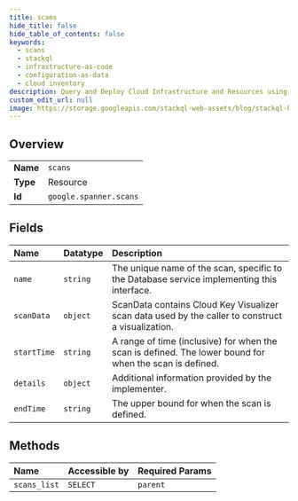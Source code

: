 ```yaml
---
title: scans
hide_title: false
hide_table_of_contents: false
keywords:
  - scans
  - stackql
  - infrastructure-as-code
  - configuration-as-data
  - cloud inventory
description: Query and Deploy Cloud Infrastructure and Resources using SQL
custom_edit_url: null
image: https://storage.googleapis.com/stackql-web-assets/blog/stackql-blog-post-featured-image.png
---
```

  
    

## Overview
<table><tbody>
<tr><td><b>Name</b></td><td><code>scans</code></td></tr>
<tr><td><b>Type</b></td><td>Resource</td></tr>
<tr><td><b>Id</b></td><td><code>google.spanner.scans</code></td></tr>
</tbody></table>

## Fields
| Name | Datatype | Description |
|:-----|:---------|:------------|
| `name` | `string` | The unique name of the scan, specific to the Database service implementing this interface. |
| `scanData` | `object` | ScanData contains Cloud Key Visualizer scan data used by the caller to construct a visualization. |
| `startTime` | `string` | A range of time (inclusive) for when the scan is defined. The lower bound for when the scan is defined. |
| `details` | `object` | Additional information provided by the implementer. |
| `endTime` | `string` | The upper bound for when the scan is defined. |
## Methods
| Name | Accessible by | Required Params |
|:-----|:--------------|:----------------|
| `scans_list` | `SELECT` | `parent` |
